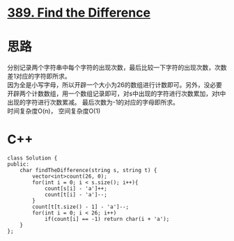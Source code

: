 # [389. Find the Difference](https://leetcode.com/problems/find-the-difference/description/)
# 思路
分别记录两个字符串中每个字符的出现次数，最后比较一下字符的出现次数，次数差1对应的字符即所求。   
因为全是小写字母，所以开辟一个大小为26的数组进行计数即可。另外，没必要开辟两个计数数组，用一个数组记录即可，对s中出现的字符进行次数累加，对t中出现的字符进行次数累减。
最后次数为-1的对应的字母即所求。   
时间复杂度O(n)， 空间复杂度O(1)
# C++
```
class Solution {
public:
    char findTheDifference(string s, string t) {
        vector<int>count(26, 0);
        for(int i = 0; i < s.size(); i++){
            count[s[i] - 'a']++;
            count[t[i] - 'a']--;
        }
        count[t[t.size() - 1] - 'a']--;
        for(int i = 0; i < 26; i++)
            if(count[i] == -1) return char(i + 'a');
    }
};
```
